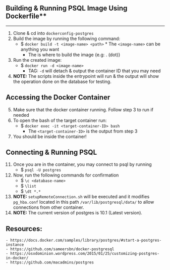 ## Building & Running PSQL Image Using Dockerfile**
***
  1. Clone & cd into `dockerconfig-postgres`
  2. Build the image by running the following command:
        * $ `docker build -t <image-name> <path>`
	     * The `<image-name>` can be anything you want
             * The <path> is where to build the image {e.g: . (dot)}
  3. Run the created image:
        * $ `docker run -d <image-name>`
             * TAG: `-d` will detach & output the container ID that you may need
  4. **NOTE:** The scripts inside the entrypoint will run & the output will show the operation done on the database for testing.

## Accessing the Docker Container  
  5. Make sure that the docker container running. Follow step 3 to run if needed 
  6. To open the bash of the target container run:
        * $ `docker exec -it <target-container-ID> bash`
             * The `<target-container-ID>` is the output from step 3
  7. You should be inside the container!

## Connecting & Running PSQL
  11. Once you are in the container, you may connect to psql by running
        * $ `psql -U postgres`
  12. Now, run the following commands for confirmation
        * $ `\c <database-name>`
        * $ `\list`
        * $ `\dt *.*`
  13. **NOTE:** `setupRemoteConnection.sh` will be executed and it modifies `pg_hba.conf` located in this path `/var/lib/postgresql/data/` to allow connections from other container.
  14. **NOTE:** The current version of postgres is 10.1 (Latest version).

## **Resources:**
    - https://docs.docker.com/samples/library/postgres/#start-a-postgres-instance
    - https://github.com/sameersbn/docker-postgresql
    - https://osxdominion.wordpress.com/2015/01/25/customizing-postgres-in-docker/
    - https://github.com/macadmins/postgres
 

